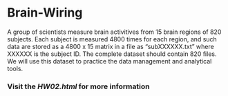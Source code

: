 # Brain-Wiring
A group of scientists measure brain activitives from 15 brain regions of 820 subjects. Each subject is measured 4800 times for each region, and such data are stored as a 4800 x 15 matrix in a file as “subXXXXXX.txt” where XXXXXX is the subject ID. The complete dataset should contain 820 files. We will use this dataset to practice the data management and analytical tools.

### Visit the *HW02.html* for more information
